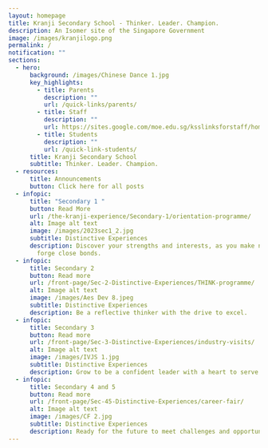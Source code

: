 ```yaml
---
layout: homepage
title: Kranji Secondary School - Thinker. Leader. Champion.
description: An Isomer site of the Singapore Government
image: /images/kranjilogo.png
permalink: /
notification: ""
sections:
  - hero:
      background: /images/Chinese Dance 1.jpg
      key_highlights:
        - title: Parents
          description: ""
          url: /quick-links/parents/
        - title: Staff
          description: ""
          url: https://sites.google.com/moe.edu.sg/ksslinksforstaff/home?pli=1#h.kjcvndohbm9g
        - title: Students
          description: ""
          url: /quick-link-students/
      title: Kranji Secondary School
      subtitle: Thinker. Leader. Champion.
  - resources:
      title: Announcements
      button: Click here for all posts
  - infopic:
      title: "Secondary 1 "
      button: Read More
      url: /the-kranji-experience/Secondary-1/orientation-programme/
      alt: Image alt text
      image: /images/2023sec1_2.jpg
      subtitle: Distinctive Experiences
      description: Discover your strengths and interests, as you make new friends and
        forge close bonds.
  - infopic:
      title: Secondary 2
      button: Read more
      url: /front-page/Sec-2-Distinctive-Experiences/THINK-programme/
      alt: Image alt text
      image: /images/Aes Dev 8.jpeg
      subtitle: Distinctive Experiences
      description: Be a reflective thinker with the drive to excel.
  - infopic:
      title: Secondary 3
      button: Read more
      url: /front-page/Sec-3-Distinctive-Experiences/industry-visits/
      alt: Image alt text
      image: /images/IVJS 1.jpg
      subtitle: Distinctive Experiences
      description: Grow to be a confident leader with a heart to serve.
  - infopic:
      title: Secondary 4 and 5
      button: Read more
      url: /front-page/Sec-45-Distinctive-Experiences/career-fair/
      alt: Image alt text
      image: /images/CF 2.jpg
      subtitle: Distinctive Experiences
      description: Ready for the future to meet challenges and opportunities.
---
```

